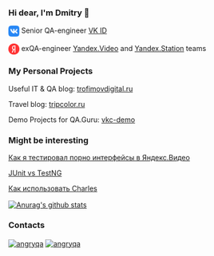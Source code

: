 ### Hi dear, I'm Dmitry 👋
<a href="https://vk.com" target="_blank"><img align="center" src="https://raw.githubusercontent.com/angry-qa/angry-qa/main/vk.png" alt="VK ID" height="22" width="22" /></a> Senior QA-engineer <a href="https://id.vk.com" target="_blank">VK ID</a>

<a href="https://yandex.ru" target="_blank"><img align="center" src="https://raw.githubusercontent.com/angry-qa/angry-qa/main/yandex.png" alt="Yandex" height="22" width="22" /></a> exQA-engineer <a href="https://yandex.ru/video" target="_blank">Yandex.Video</a> and <a href="https://yandex.ru/alice/station" target="_blank">Yandex.Station</a> teams

### My Personal Projects
Useful IT & QA blog: <a href="https://trofimovdigital.ru" target="_blank">trofimovdigital.ru</a>


Travel blog: <a href="https://tripcolor.ru" target="_blank">tripcolor.ru</a>

Demo Projects for QA.Guru: <a href="https://github.com/angry-qa/vkc-demo" target="_blank">vkc-demo</a>


### Might be interesting
<a href="https://trofimovdigital.ru/blog/how-porn-interfaces-are-tested-in-yandex" target="_blank">Как я тестировал порно интерфейсы в Яндекс.Видео</a>

<a href="https://trofimovdigital.ru/blog/junit-vs-testng" target="_blank">JUnit vs TestNG</a>

<a href="https://trofimovdigital.ru/blog/how-to-use-charles" target="_blank">Как использовать Charles</a>

<a href="https://github.com/angry-qa">
  <img align="center" src="https://github-readme-stats.anuraghazra1.vercel.app/api?username=angry-qa&show_icons=true&include_all_commits=true&theme=material-palenight" alt="Anurag's github stats" />
</a>

### Contacts
<a href="https://vk.com/angryqa" target="blank"><img align="center" src="https://www.vectorlogo.zone/logos/vk/vk-tile.svg" alt="angryqa" height="30" width="30" /></a>
<a href="https://www.linkedin.com/in/angryqa" target="blank"><img align="center" src="https://www.vectorlogo.zone/logos/linkedin/linkedin-icon.svg" alt="angryqa" height="30" width="40" /></a>

<!--
**angry-qa/angry-qa** is a ✨ _special_ ✨ repository because its `README.md` (this file) appears on your GitHub profile.

Here are some ideas to get you started:

- 🔭 I’m currently working on ...
- 🌱 I’m currently learning ...
- 👯 I’m looking to collaborate on ...
- 🤔 I’m looking for help with ...
- 💬 Ask me about ...
- 📫 How to reach me: ...
- 😄 Pronouns: ...
- ⚡ Fun fact: ...
-->
